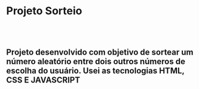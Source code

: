 <h1>Projeto Sorteio</h1>
<br>
<br>
<h2>Projeto desenvolvido com objetivo de sortear um número aleatório entre dois outros números de escolha do usuário. Usei as tecnologias HTML, CSS E JAVASCRIPT</h2>
